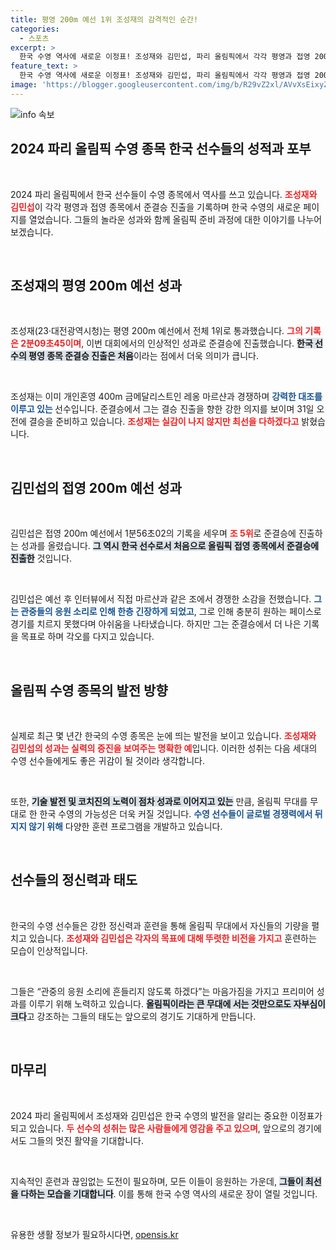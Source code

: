 ```yaml
---
title: 평영 200m 예선 1위 조성재의 감격적인 순간!
categories:
  - 스포츠
excerpt: >
  한국 수영 역사에 새로운 이정표! 조성재와 김민섭, 파리 올림픽에서 각각 평영과 접영 200m 예선에서 준결승에 진출하며 첫 기록을 세웠다. 이들의 도전이 초읽기에 들어갔다.
feature_text: >
  한국 수영 역사에 새로운 이정표! 조성재와 김민섭, 파리 올림픽에서 각각 평영과 접영 200m 예선에서 준결승에 진출하며 첫 기록을 세웠다. 이들의 도전이 초읽기에 들어갔다.
image: 'https://blogger.googleusercontent.com/img/b/R29vZ2xl/AVvXsEixyZcFfHzMRdzZMjFBmAUKJYCLCGyLL1o632UiGVXcaFdKo_bkvkuCioo0uUKlGfBVcT3P84aROyZIXSBEx3Aw5nCQ3pTgDom1WDC4m8eifvWiAmWEEVb4x6G_l8C0QH225ldMjyaFvpxGEBGNO37VmDTDMHGhJPq73UglMfDca1-0aw/s1600/blogspot.png'
---
```


<p><img src="https://blogger.googleusercontent.com/img/b/R29vZ2xl/AVvXsEixyZcFfHzMRdzZMjFBmAUKJYCLCGyLL1o632UiGVXcaFdKo_bkvkuCioo0uUKlGfBVcT3P84aROyZIXSBEx3Aw5nCQ3pTgDom1WDC4m8eifvWiAmWEEVb4x6G_l8C0QH225ldMjyaFvpxGEBGNO37VmDTDMHGhJPq73UglMfDca1-0aw/s1600/blogspot.png" alt="info 속보" /></p>

<h2 data-ke-size="size26">2024 파리 올림픽 수영 종목 한국 선수들의 성적과 포부</h2>

<p data-ke-size="size16">&nbsp;</p>

<p>2024 파리 올림픽에서 한국 선수들이 수영 종목에서 역사를 쓰고 있습니다. <b><span style="color: #ee2323;">조성재와 김민섭</span></b>이 각각 평영과 접영 종목에서 준결승 진출을 기록하며 한국 수영의 새로운 페이지를 열었습니다. 그들의 놀라운 성과와 함께 올림픽 준비 과정에 대한 이야기를 나누어 보겠습니다. </p>

<p data-ke-size="size16">&nbsp;</p>

<h2 data-ke-size="size26">조성재의 평영 200m 예선 성과</h2>

<p data-ke-size="size16">&nbsp;</p>

<p>조성재(23·대전광역시청)는 평영 200m 예선에서 전체 1위로 통과했습니다. <b><span style="color: #ee2323;">그의 기록은 2분09초45이며</span></b>, 이번 대회에서의 인상적인 성과로 준결승에 진출했습니다. <b><span style="background-color: #21538527;">한국 선수의 평영 종목 준결승 진출은 처음</span></b>이라는 점에서 더욱 의미가 큽니다. </p>

<p data-ke-size="size16">&nbsp;</p>

<p>조성재는 이미 개인혼영 400m 금메달리스트인 레옹 마르샨과 경쟁하며 <b><span style="color: #1a5490;">강력한 대조를 이루고 있는 </span></b>선수입니다. 준결승에서 그는 결승 진출을 향한 강한 의지를 보이며 31일 오전에 결승을 준비하고 있습니다. <b><span style="color: #ee2323;">조성재는 실감이 나지 않지만 최선을 다하겠다고</span></b> 밝혔습니다. </p>

<p data-ke-size="size16">&nbsp;</p>

<h2 data-ke-size="size26">김민섭의 접영 200m 예선 성과</h2>

<p data-ke-size="size16">&nbsp;</p>

<p>김민섭은 접영 200m 예선에서 1분56초02의 기록을 세우며 <b><span style="color: #ee2323;">조 5위</span></b>로 준결승에 진출하는 성과를 올렸습니다. <b><span style="background-color: #21538527;">그 역시 한국 선수로서 처음으로 올림픽 접영 종목에서 준결승에 진출한</span></b> 것입니다. </p>

<p data-ke-size="size16">&nbsp;</p>

<p>김민섭은 예선 후 인터뷰에서 직접 마르샨과 같은 조에서 경쟁한 소감을 전했습니다. <b><span style="color: #1a5490;">그는 관중들의 응원 소리로 인해 한층 긴장하게 되었고</span></b>, 그로 인해 충분히 원하는 페이스로 경기를 치르지 못했다며 아쉬움을 나타냈습니다. 하지만 그는 준결승에서 더 나은 기록을 목표로 하며 각오를 다지고 있습니다. </p>

<p data-ke-size="size16">&nbsp;</p>

<h2 data-ke-size="size26">올림픽 수영 종목의 발전 방향</h2>

<p data-ke-size="size16">&nbsp;</p>

<p>실제로 최근 몇 년간 한국의 수영 종목은 눈에 띄는 발전을 보이고 있습니다. <b><span style="color: #ee2323;">조성재와 김민섭의 성과는 실력의 증진을 보여주는 명확한 예</span></b>입니다. 이러한 성취는 다음 세대의 수영 선수들에게도 좋은 귀감이 될 것이라 생각합니다. </p>

<p data-ke-size="size16">&nbsp;</p>

<p>또한, <b><span style="background-color: #21538527;">기술 발전 및 코치진의 노력이 점차 성과로 이어지고 있는</span></b> 만큼, 올림픽 무대를 무대로 한 한국 수영의 가능성은 더욱 커질 것입니다. <b><span style="color: #1a5490;">수영 선수들이 글로벌 경쟁력에서 뒤지지 않기 위해</span></b> 다양한 훈련 프로그램을 개발하고 있습니다. </p>

<p data-ke-size="size16">&nbsp;</p>

<h2 data-ke-size="size26">선수들의 정신력과 태도</h2>

<p data-ke-size="size16">&nbsp;</p>

<p>한국의 수영 선수들은 강한 정신력과 훈련을 통해 올림픽 무대에서 자신들의 기량을 펼치고 있습니다. <b><span style="color: #ee2323;">조성재와 김민섭은 각자의 목표에 대해 뚜렷한 비전을 가지고</span></b> 훈련하는 모습이 인상적입니다. </p>

<p data-ke-size="size16">&nbsp;</p>

<p>그들은 “관중의 응원 소리에 흔들리지 않도록 하겠다”는 마음가짐을 가지고 프리미어 성과를 이루기 위해 노력하고 있습니다. <b><span style="background-color: #21538527;">올림픽이라는 큰 무대에 서는 것만으로도 자부심이 크다</span></b>고 강조하는 그들의 태도는 앞으로의 경기도 기대하게 만듭니다. </p>

<p data-ke-size="size16">&nbsp;</p>

<h2 data-ke-size="size26">마무리</h2>

<p data-ke-size="size16">&nbsp;</p>

<p>2024 파리 올림픽에서 조성재와 김민섭은 한국 수영의 발전을 알리는 중요한 이정표가 되고 있습니다. <b><span style="color: #ee2323;">두 선수의 성취는 많은 사람들에게 영감을 주고 있으며</span></b>, 앞으로의 경기에서도 그들의 멋진 활약을 기대합니다. </p>

<p data-ke-size="size16">&nbsp;</p>

<p>지속적인 훈련과 끊임없는 도전이 필요하며, 모든 이들이 응원하는 가운데, <b><span style="background-color: #21538527;">그들이 최선을 다하는 모습을 기대합니다</span></b>. 이를 통해 한국 수영 역사의 새로운 장이 열릴 것입니다. </p>

<p data-ke-size="size16">&nbsp;</p>
유용한 생활 정보가 필요하시다면, <a href="https://opensis.kr" rel="dofollow">opensis.kr</a>


